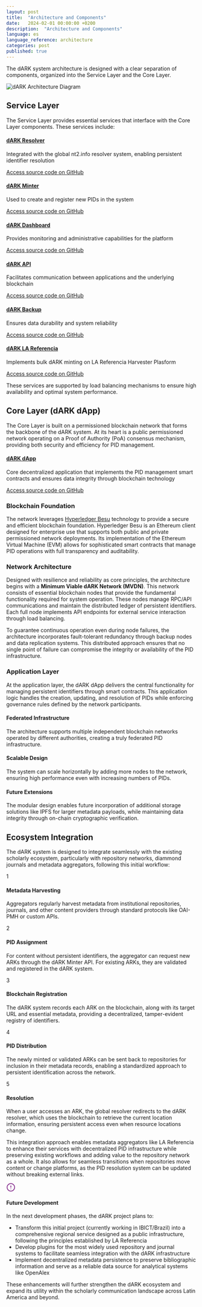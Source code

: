 ```yaml
---
layout: post
title:  "Architecture and Components"  
date:   2024-02-01 00:00:00 +0200  
description:  "Architecture and Components"  
language: es
language_reference: architecture
categories: post
published: true
---
```



The dARK system architecture is designed with a clear separation of components, organized into the Service Layer and the Core Layer.

<img src="{{ site.baseurl }}/assets/img/architecture.png" alt="dARK Architecture Diagram" class="img-fluid mb-4" />

<h2 class="custom-heading">Service Layer</h2>

The Service Layer provides essential services that interface with the Core Layer components. These services include:

<div class="service-components">
  <div class="service-item">
    <h4><a href="https://github.com/dARKf3n1Xx/dark-resolver" target="_blank">dARK Resolver</a></h4>
    <p>Integrated with the global nt2.info resolver system, enabling persistent identifier resolution</p>
    <div class="code-access">
      <a href="https://github.com/dARKf3n1Xx/dark-resolver" target="_blank">Access source code on GitHub</a>
    </div>
  </div>
  
  <div class="service-item">
    <h4><a href="https://github.com/dARKf3n1Xx/dark-minter" target="_blank">dARK Minter</a></h4>
    <p>Used to create and register new PIDs in the system</p>
    <div class="code-access">
      <a href="https://github.com/dARKf3n1Xx/dark-minter" target="_blank">Access source code on GitHub</a>
    </div>
  </div>
  
  <div class="service-item">
    <h4><a href="https://github.com/dARKf3n1Xx/dark-dashboard" target="_blank">dARK Dashboard</a></h4>
    <p>Provides monitoring and administrative capabilities for the platform</p>
    <div class="code-access">
      <a href="https://github.com/dARKf3n1Xx/dark-dashboard" target="_blank">Access source code on GitHub</a>
    </div>
  </div>
  
  <div class="service-item">
    <h4><a href="https://github.com/dARKf3n1Xx/dark-api" target="_blank">dARK API</a></h4>
    <p>Facilitates communication between applications and the underlying blockchain</p>
    <div class="code-access">
      <a href="https://github.com/dARKf3n1Xx/dark-api" target="_blank">Access source code on GitHub</a>
    </div>
  </div>
  
  <div class="service-item">
    <h4><a href="https://github.com/dARKf3n1Xx/dark-backup" target="_blank">dARK Backup</a></h4>
    <p>Ensures data durability and system reliability</p>
    <div class="code-access">
      <a href="https://github.com/dARKf3n1Xx/dark-backup" target="_blank">Access source code on GitHub</a>
    </div>
  </div>

  <div class="service-item">
    <h4><a href="https://github.com/dARKf3n1Xx/dark-backup" target="_blank">dARK LA Referencia</a></h4>
    <p>Implements bulk dARK minting on LA Referencia Harvester Plasform</p>
    <div class="code-access">
      <a href="https://github.com/dARKf3n1Xx/dark-backup" target="_blank">Access source code on GitHub</a>
    </div>
  </div>
</div>

These services are supported by load balancing mechanisms to ensure high availability and optimal system performance.

<h2 class="custom-heading">Core Layer (dARK dApp)</h2>

The Core Layer is built on a permissioned blockchain network that forms the backbone of the dARK system. At its heart is a public permissioned network operating on a Proof of Authority (PoA) consensus mechanism, providing both security and efficiency for PID management.

<div class="service-item core-app">
  <h4><a href="https://github.com/dARKf3n1Xx/dark-dapp" target="_blank">dARK dApp</a></h4>
  <p>Core decentralized application that implements the PID management smart contracts and ensures data integrity through blockchain technology</p>
  <div class="code-access">
    <a href="https://github.com/dARKf3n1Xx/dark-dapp" target="_blank">Access source code on GitHub</a>
  </div>
</div>

<h3 class="custom-heading-secondary">Blockchain Foundation</h3>

The network leverages <a href="https://besu.hyperledger.org/" target="_blank">Hyperledger Besu</a> technology to provide a secure and efficient blockchain foundation. Hyperledger Besu is an Ethereum client designed for enterprise use that supports both public and private permissioned network deployments. Its implementation of the Ethereum Virtual Machine (EVM) allows for sophisticated smart contracts that manage PID operations with full transparency and auditability.

<h3 class="custom-heading-secondary">Network Architecture</h3>

Designed with resilience and reliability as core principles, the architecture begins with a **Minimum Viable dARK Network (MVDN)**. This network consists of essential blockchain nodes that provide the fundamental functionality required for system operation. These nodes manage RPC/API communications and maintain the distributed ledger of persistent identifiers. Each full node implements API endpoints for external service interaction through load balancing.

To guarantee continuous operation even during node failures, the architecture incorporates fault-tolerant redundancy through backup nodes and data replication systems. This distributed approach ensures that no single point of failure can compromise the integrity or availability of the PID infrastructure.

<h3 class="custom-heading-secondary">Application Layer</h3>

At the application layer, the dARK dApp delivers the central functionality for managing persistent identifiers through smart contracts. This application logic handles the creation, updating, and resolution of PIDs while enforcing governance rules defined by the network participants.

<div class="architecture-details">
  <div class="detail-box">
    <h4>Federated Infrastructure</h4>
    <p>The architecture supports multiple independent blockchain networks operated by different authorities, creating a truly federated PID infrastructure.</p>
  </div>
  
  <div class="detail-box">
    <h4>Scalable Design</h4>
    <p>The system can scale horizontally by adding more nodes to the network, ensuring high performance even with increasing numbers of PIDs.</p>
  </div>
  
  <div class="detail-box">
    <h4>Future Extensions</h4>
    <p>The modular design enables future incorporation of additional storage solutions like IPFS for larger metadata payloads, while maintaining data integrity through on-chain cryptographic verification.</p>
  </div>
</div>

<h2 class="custom-heading">Ecosystem Integration</h2>

The dARK system is designed to integrate seamlessly with the existing scholarly ecosystem, particularly with repository networks, diammond journals and metadata aggregators, following this initial workflow:

<div class="workflow-container">
  <div class="workflow-step">
    <div class="step-number">1</div>
    <div class="step-content">
      <h4>Metadata Harvesting</h4>
      <p>Aggregators regularly harvest metadata from institutional repositories, journals, and other content providers through standard protocols like OAI-PMH or custom APIs.</p>
    </div>
  </div>
  
  <div class="workflow-step">
    <div class="step-number">2</div>
    <div class="step-content">
      <h4>PID Assignment</h4>
      <p>For content without persistent identifiers, the aggregator can request new ARKs through the dARK Minter API. For existing ARKs, they are validated and registered in the dARK system.</p>
    </div>
  </div>
  
  <div class="workflow-step">
    <div class="step-number">3</div>
    <div class="step-content">
      <h4>Blockchain Registration</h4>
      <p>The dARK system records each ARK on the blockchain, along with its target URL and essential metadata, providing a decentralized, tamper-evident registry of identifiers.</p>
    </div>
  </div>
  
  <div class="workflow-step">
    <div class="step-number">4</div>
    <div class="step-content">
      <h4>PID Distribution</h4>
      <p>The newly minted or validated ARKs can be sent back to repositories for inclusion in their metadata records, enabling a standardized approach to persistent identification across the network.</p>
    </div>
  </div>
  
  <div class="workflow-step">
    <div class="step-number">5</div>
    <div class="step-content">
      <h4>Resolution</h4>
      <p>When a user accesses an ARK, the global resolver redirects to the dARK resolver, which uses the blockchain to retrieve the current location information, ensuring persistent access even when resource locations change.</p>
    </div>
  </div>
</div>

This integration approach enables metadata aggregators like LA Referencia to enhance their services with decentralized PID infrastructure while preserving existing workflows and adding value to the repository network as a whole. It also allows for seamless transitions when repositories move content or change platforms, as the PID resolution system can be updated without breaking external links.

<div class="note-container">
  <div class="note-header">
    <svg xmlns="http://www.w3.org/2000/svg" width="24" height="24" viewBox="0 0 24 24" fill="none" stroke="#8A3691" stroke-width="2" stroke-linecap="round" stroke-linejoin="round">
      <circle cx="12" cy="12" r="10"></circle>
      <line x1="12" y1="8" x2="12" y2="12"></line>
      <line x1="12" y1="16" x2="12.01" y2="16"></line>
    </svg>
    <h4>Future Development</h4>
  </div>
  <div class="note-content">
    <p>In the next development phases, the dARK project plans to:</p>
    <ul>
      <li>Transform this initial project (currently working in IBICT/Brazil) into a comprehensive regional service designed as a public infrastructure, following the principles established by LA Referencia</li>
      <li>Develop plugins for the most widely used repository and journal systems to facilitate seamless integration with the dARK infrastructure</li>
      <li>Implement decentralized metadata persistence to preserve bibliographic information and serve as a reliable data source for analytical systems like OpenAlex</li>
    </ul>
    <p>These enhancements will further strengthen the dARK ecosystem and expand its utility within the scholarly communication landscape across Latin America and beyond.</p>
  </div>
</div>





